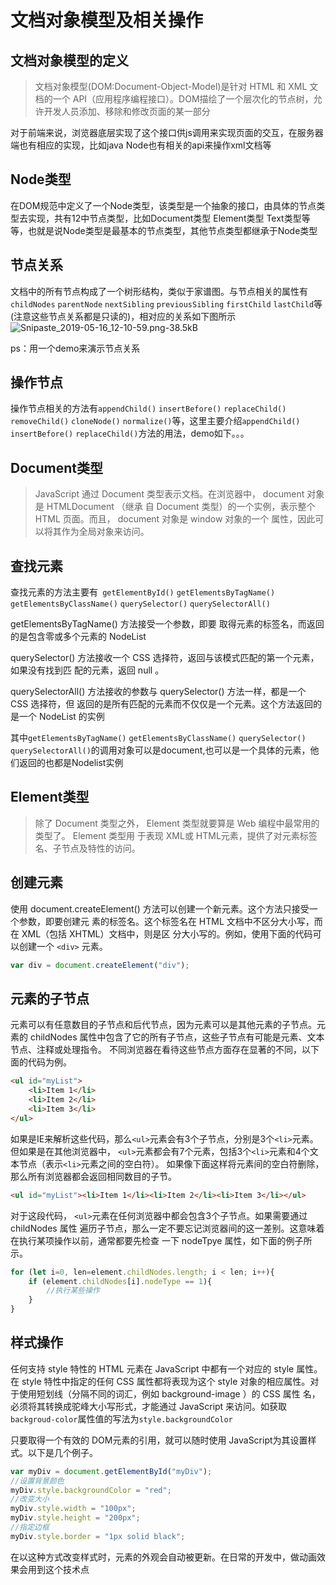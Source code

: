 # 文档对象模型及相关操作
<!-- author:dongliang.yang02@mljr.com -->


## 文档对象模型的定义
> 文档对象模型(DOM:Document-Object-Model)是针对 HTML 和 XML 文档的一个 API（应用程序编程接口）。DOM描绘了一个层次化的节点树，允许开发人员添加、移除和修改页面的某一部分

对于前端来说，浏览器底层实现了这个接口供js调用来实现页面的交互，在服务器端也有相应的实现，比如java Node也有相关的api来操作xml文档等
## Node类型
在DOM规范中定义了一个Node类型，该类型是一个抽象的接口，由具体的节点类型去实现，共有12中节点类型，比如Document类型 Element类型 Text类型等等，也就是说Node类型是最基本的节点类型，其他节点类型都继承于Node类型
## 节点关系
文档中的所有节点构成了一个树形结构，类似于家谱图。与节点相关的属性有` childNodes` `parentNode` `nextSibling` `previousSibling` `firstChild` `lastChild`等(注意这些节点关系都是只读的)，相对应的关系如下图所示
![Snipaste_2019-05-16_12-10-59.png-38.5kB][1]


  [1]: http://static.zybuluo.com/xiaojiang/9x6pjgoa92fdh4fkhksywbn8/Snipaste_2019-05-16_12-10-59.png
  
  ps：用一个demo来演示节点关系
## 操作节点 
  操作节点相关的方法有`appendChild()` `insertBefore()` `replaceChild()` `removeChild()` `cloneNode()` `normalize()`等，这里主要介绍`appendChild()` `insertBefore()` `replaceChild()`方法的用法，demo如下。。。
  
## Document类型
  > JavaScript 通过 Document 类型表示文档。在浏览器中， document 对象是 HTMLDocument （继承
自 Document 类型）的一个实例，表示整个 HTML 页面。而且， document 对象是 window 对象的一个
属性，因此可以将其作为全局对象来访问。

## 查找元素
查找元素的方法主要有` getElementById()` `getElementsByTagName()` ` getElementsByClassName() `
`querySelector()` `querySelectorAll()`

 getElementsByTagName() 方法接受一个参数，即要
取得元素的标签名，而返回的是包含零或多个元素的 NodeList

querySelector() 方法接收一个 CSS 选择符，返回与该模式匹配的第一个元素，如果没有找到匹
配的元素，返回 null 。

querySelectorAll() 方法接收的参数与 querySelector() 方法一样，都是一个 CSS 选择符，但
返回的是所有匹配的元素而不仅仅是一个元素。这个方法返回的是一个 NodeList 的实例

其中`getElementsByTagName()` `getElementsByClassName()`   `querySelector()` `querySelectorAll()`的调用对象可以是document,也可以是一个具体的元素，他们返回的也都是Nodelist实例
  
## Element类型
> 除了 Document 类型之外， Element 类型就要算是 Web 编程中最常用的类型了。 Element 类型用
于表现 XML或 HTML元素，提供了对元素标签名、子节点及特性的访问。

## 创建元素
使用 document.createElement() 方法可以创建一个新元素。这个方法只接受一个参数，即要创建元
素的标签名。这个标签名在 HTML 文档中不区分大小写，而在 XML（包括 XHTML）文档中，则是区
分大小写的。例如，使用下面的代码可以创建一个 `<div>` 元素。
```javascript
var div = document.createElement("div");
```

## 元素的子节点
元素可以有任意数目的子节点和后代节点，因为元素可以是其他元素的子节点。元素的
childNodes 属性中包含了它的所有子节点，这些子节点有可能是元素、文本节点、注释或处理指令。
不同浏览器在看待这些节点方面存在显著的不同，以下面的代码为例。

```html
<ul id="myList">
    <li>Item 1</li>
    <li>Item 2</li>
    <li>Item 3</li>
</ul>
```

如果是IE来解析这些代码，那么`<ul>`元素会有3个子节点，分别是3个`<li>`元素。但如果是在其他浏览器中， 
`<ul>`元素都会有7个元素，包括3个`<li>`元素和4个文本节点（表示`<li>`元素之间的空白符）。
如果像下面这样将元素间的空白符删除，那么所有浏览器都会返回相同数目的子节。

```html
<ul id="myList"><li>Item 1</li><li>Item 2</li><li>Item 3</li></ul>
```

对于这段代码， `<ul>`元素在任何浏览器中都会包含3个子节点。如果需要通过 childNodes 属性
遍历子节点，那么一定不要忘记浏览器间的这一差别。这意味着在执行某项操作以前，通常都要先检查
一下 nodeTpye 属性，如下面的例子所示。

```javascript
for (let i=0, len=element.childNodes.length; i < len; i++){
    if (element.childNodes[i].nodeType == 1){
        //执行某些操作
    }
}
```

## 样式操作
任何支持 style 特性的 HTML 元素在 JavaScript 中都有一个对应的 style 属性。在 style 特性中指定的任何 CSS 属性都将表现为这个
style 对象的相应属性。对于使用短划线（分隔不同的词汇，例如 background-image ）的 CSS 属性
名，必须将其转换成驼峰大小写形式，才能通过 JavaScript 来访问。如获取`backgroud-color`属性值的写法为`style.backgroundColor`

只要取得一个有效的 DOM元素的引用，就可以随时使用 JavaScript为其设置样式。以下是几个例子。

```javascript
var myDiv = document.getElementById("myDiv");
//设置背景颜色
myDiv.style.backgroundColor = "red";
//改变大小
myDiv.style.width = "100px";
myDiv.style.height = "200px";
//指定边框
myDiv.style.border = "1px solid black";
```

在以这种方式改变样式时，元素的外观会自动被更新。在日常的开发中，做动画效果会用到这个技术点
